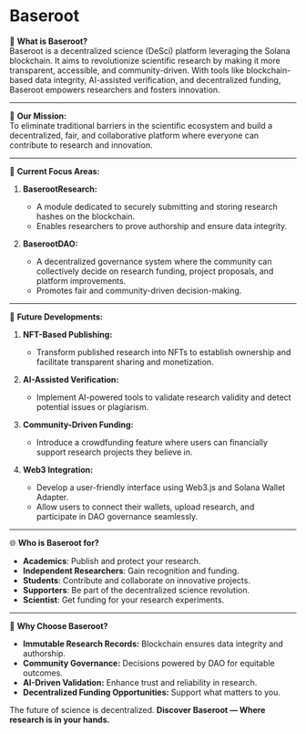 # Baseroot

🔬 **What is Baseroot?**  
Baseroot is a decentralized science (DeSci) platform leveraging the Solana blockchain. It aims to revolutionize scientific research by making it more transparent, accessible, and community-driven. With tools like blockchain-based data integrity, AI-assisted verification, and decentralized funding, Baseroot empowers researchers and fosters innovation.

---

🎯 **Our Mission:**  
To eliminate traditional barriers in the scientific ecosystem and build a decentralized, fair, and collaborative platform where everyone can contribute to research and innovation.

---

🌟 **Current Focus Areas:**  
1. **BaserootResearch:**  
   - A module dedicated to securely submitting and storing research hashes on the blockchain.  
   - Enables researchers to prove authorship and ensure data integrity.  

2. **BaserootDAO:**  
   - A decentralized governance system where the community can collectively decide on research funding, project proposals, and platform improvements.  
   - Promotes fair and community-driven decision-making.  

---

🚀 **Future Developments:**  
1. **NFT-Based Publishing:**  
   - Transform published research into NFTs to establish ownership and facilitate transparent sharing and monetization.  

2. **AI-Assisted Verification:**  
   - Implement AI-powered tools to validate research validity and detect potential issues or plagiarism.  

3. **Community-Driven Funding:**  
   - Introduce a crowdfunding feature where users can financially support research projects they believe in.  

4. **Web3 Integration:**  
   - Develop a user-friendly interface using Web3.js and Solana Wallet Adapter.  
   - Allow users to connect their wallets, upload research, and participate in DAO governance seamlessly.  

---

🌐 **Who is Baseroot for?**  
- **Academics**: Publish and protect your research.  
- **Independent Researchers**: Gain recognition and funding.  
- **Students**: Contribute and collaborate on innovative projects.  
- **Supporters**: Be part of the decentralized science revolution.
- **Scientist**: Get funding for your research experiments.  

---

🧠 **Why Choose Baseroot?**  
- **Immutable Research Records:** Blockchain ensures data integrity and authorship.  
- **Community Governance:** Decisions powered by DAO for equitable outcomes.  
- **AI-Driven Validation:** Enhance trust and reliability in research.  
- **Decentralized Funding Opportunities:** Support what matters to you.

The future of science is decentralized.
**Discover Baseroot — Where research is in your hands.**
